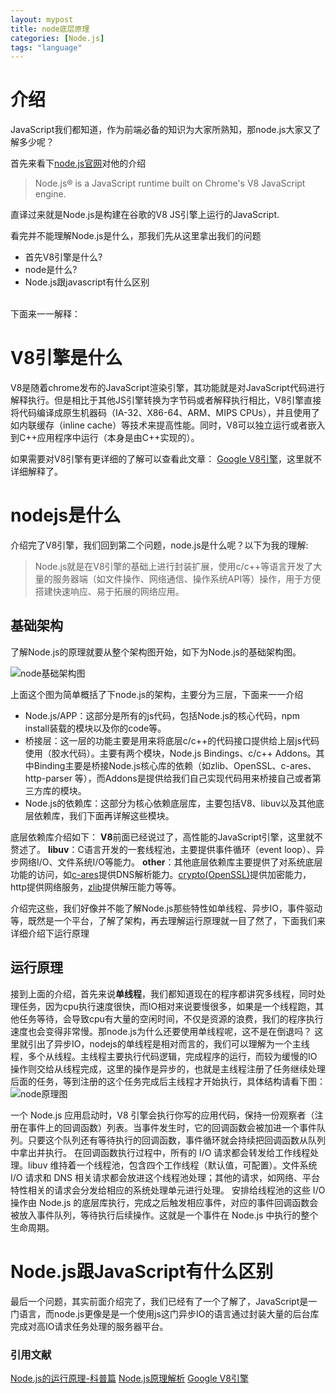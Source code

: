 ```yaml
---
layout: mypost
title: node底层原理 
categories: [Node.js]
tags: "language" 
---
```


# 介绍

JavaScript我们都知道，作为前端必备的知识为大家所熟知，那node.js大家又了解多少呢？

首先来看下[node.js官网](https://nodejs.org/en/)对他的介绍
> Node.js® is a JavaScript runtime built on Chrome's V8 JavaScript engine.

直译过来就是Node.js是构建在谷歌的V8 JS引擎上运行的JavaScript.

看完并不能理解Node.js是什么，那我们先从这里拿出我们的问题
- 首先V8引擎是什么?
- node是什么?
- Node.js跟javascript有什么区别
<br>
下面来一一解释：

# V8引擎是什么

V8是随着chrome发布的JavaScript渲染引擎，其功能就是对JavaScript代码进行解释执行。但是相比于其他JS引擎转换为字节码或者解释执行相比，V8引擎直接将代码编译成原生机器码（IA-32、X86-64、ARM、MIPS CPUs），并且使用了如内联缓存（inline cache）等技术来提高性能。同时，V8可以独立运行或者嵌入到C++应用程序中运行（本身是由C++实现的）。

如果需要对V8引擎有更详细的了解可以查看此文章： [Google V8引擎](http://blog.csdn.net/xiangzhihong8/article/details/74996757)，这里就不详细解释了。

# nodejs是什么

介绍完了V8引擎，我们回到第二个问题，node.js是什么呢？以下为我的理解:

> Node.js就是在V8引擎的基础上进行封装扩展，使用c/c++等语言开发了大量的服务器端（如文件操作、网络通信、操作系统API等）操作，用于方便搭建快速响应、易于拓展的网络应用。

## 基础架构

了解Node.js的原理就要从整个架构图开始，如下为Node.js的基础架构图。

![node基础架构图](http://git.cn-hangzhou.oss.aliyun-inc.com/uploads/beidou/beidou/053df3b1fa045a3d5f6218095d108dff/image.png)

上面这个图为简单概括了下node.js的架构，主要分为三层，下面来一一介绍

- Node.js/APP：这部分是所有的js代码，包括Node.js的核心代码，npm install装载的模块以及你的code等。
- 桥接层：这一层的功能主要是用来将底层c/c++的代码接口提供给上层js代码使用（胶水代码）。主要有两个模块，Node.js Bindings、c/c++ Addons。其中Binding主要是桥接Node.js核心库的依赖（如zlib、OpenSSL、c-ares、http-parser 等），而Addons是提供给我们自己实现代码用来桥接自己或者第三方库的模块。
- Node.js的依赖库：这部分为核心依赖底层库，主要包括V8、libuv以及其他底层依赖库，我们下面再详解这些模块。

底层依赖库介绍如下：
    **V8**前面已经说过了，高性能的JavaScript引擎，这里就不赘述了。
    **libuv**：C语言开发的一套线程池，主要提供事件循环（event loop）、异步网络I/O、文件系统I/O等能力。
    **other**：其他底层依赖库主要提供了对系统底层功能的访问，如[c-ares](https://c-ares.haxx.se/)提供DNS解析能力。[crypto(OpenSSL)](https://www.openssl.org/)提供加密能力，http提供网络服务，[zlib](http://zlib.net/)提供解压能力等等。

介绍完这些，我们好像并不能了解Node.js那些特性如单线程、异步IO，事件驱动等，既然是一个平台，了解了架构，再去理解运行原理就一目了然了，下面我们来详细介绍下运行原理

## 运行原理

接到上面的介绍，首先来说**单线程**，我们都知道现在的程序都讲究多线程，同时处理任务，因为cpu执行速度很快，而IO相对来说要慢很多，如果是一个线程跑，其他任务等待，会导致cpu有大量的空闲时间，不仅是资源的浪费，我们的程序执行速度也会变得非常慢。那node.js为什么还要使用单线程呢，这不是在倒退吗？
这里就引出了异步IO，nodejs的单线程是相对而言的，我们可以理解为一个主线程，多个从线程。主线程主要执行代码逻辑，完成程序的运行，而较为缓慢的IO操作则交给从线程完成，这里的操作是异步的，也就是主线程注册了任务继续处理后面的任务，等到注册的这个任务完成后主线程才开始执行，具体结构请看下图：
![node原理图](http://git.cn-hangzhou.oss.aliyun-inc.com/uploads/beidou/beidou/c55b2e27cbf21eb8e61e0cfe068b33c2/QRePV.jpg) 

一个 Node.js 应用启动时，V8 引擎会执行你写的应用代码，保持一份观察者（注册在事件上的回调函数）列表。当事件发生时，它的回调函数会被加进一个事件队列。只要这个队列还有等待执行的回调函数，事件循环就会持续把回调函数从队列中拿出并执行。
在回调函数执行过程中，所有的 I/O 请求都会转发给工作线程处理。libuv 维持着一个线程池，包含四个工作线程（默认值，可配置）。文件系统 I/O 请求和 DNS 相关请求都会放进这个线程池处理；其他的请求，如网络、平台特性相关的请求会分发给相应的系统处理单元进行处理。
安排给线程池的这些 I/O 操作由 Node.js 的底层库执行，完成之后触发相应事件，对应的事件回调函数会被放入事件队列，等待执行后续操作。这就是一个事件在 Node.js 中执行的整个生命周期。

# Node.js跟JavaScript有什么区别
最后一个问题，其实前面介绍完了，我们已经有了一个了解了，JavaScript是一门语言，而node.js更像是是一个使用js这门异步IO的语言通过封装大量的后台库完成对高IO请求任务处理的服务器平台。

### 引用文献

[Node.js的运行原理-科普篇](https://www.cnblogs.com/peiyu1988/p/8032982.html)
[Node.js原理解析](https://www.cnblogs.com/bingooo/p/6720540.html)
[Google V8引擎](http://blog.csdn.net/xiangzhihong8/article/details/74996757)
